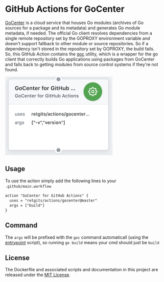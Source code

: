 # GitHub Actions for GoCenter

[GoCenter](https://gocenter.io/) is a cloud service that houses Go modules (archives of Go sources for a package and its metadata) and generates Go module metadata, if needed. The official Go client resolves dependencies from a single remote repository set by the GOPROXY environment variable and doesn't support fallback to other module or source repositories. So if a dependency isn't stored in the repository set by GOPROXY, the build fails. So, this GitHub Action contains the [goc](https://github.com/jfrog/goc) utility, which is a wrapper for the go client that correctly builds Go applications using packages from GoCenter and falls back to getting modules from source control systems if they're not found.

![GoCenter Action](./gocenter-action.png)

## Usage

To use the action simply add the following lines to your `.github/main.workflow`

```hcl
action "GoCenter for GitHub Actions" {
  uses = "retgits/actions/gocenter@master"
  args = ["build"]
}
```

## Command

The `args` will be prefixed with the `goc` command automaticall (using the [entrypoint](./entrypoint.sh) script), so running `go build` means your cmd should just be `build`

## License

The Dockerfile and associated scripts and documentation in this project are released under the [MIT License](LICENSE).
